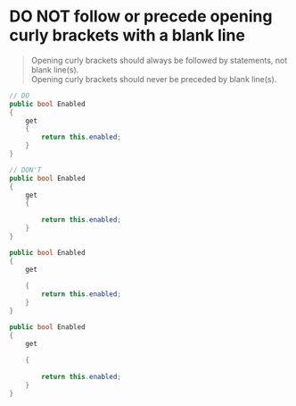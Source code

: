 # **DO NOT** follow or precede opening curly brackets with a blank line

> Opening curly brackets should always be followed by statements, not blank line(s).  
> Opening curly brackets should never be preceded by blank line(s).

``` csharp
// DO
public bool Enabled
{
    get
    {
        return this.enabled;
    }
}
```

``` csharp
// DON'T
public bool Enabled
{
    get
    {
    
        return this.enabled;
    }
}

public bool Enabled
{
    get
    
    {
        return this.enabled;
    }
}

public bool Enabled
{
    get
    
    {
    
        return this.enabled;
    }
}
```
